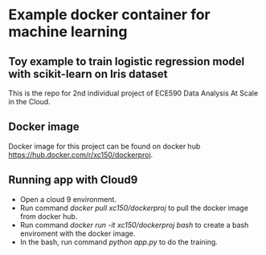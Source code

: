# Example docker container for machine learning
## Toy example to train logistic regression model with scikit-learn on Iris dataset

This is the repo for 2nd individual project of ECE590  Data Analysis At Scale in the Cloud.

## Docker image
Docker image for this project can be found on docker hub https://hub.docker.com/r/xc150/dockerproj.

## Running app with Cloud9
- Open a cloud 9 environment.
- Run command _docker pull xc150/dockerproj_ to pull the docker image from docker hub.
- Run command _docker run -it xc150/dockerproj bash_ to create a bash enviroment with the docker image.
- In the bash, run command _python app.py_ to do the training.

